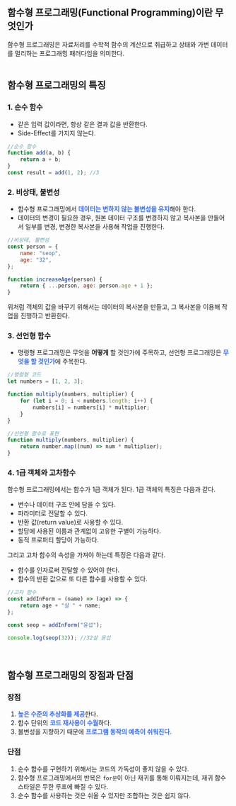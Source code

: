 ## 함수형 프로그래밍(Functional Programming)이란 무엇인가

함수형 프로그래밍은 자료처리를 수학적 함수의 계산으로 취급하고 상태와 가변 데이터를 멀리하는 프로그래밍 패러다임을 의미한다.
<br>
<br>

## 함수형 프로그래밍의 특징

### 1. 순수 함수

-   같은 입력 값이라면, 항상 같은 결과 값을 반환한다.
-   Side-Effect를 가지지 않는다.

```javascript
//순수 함수
function add(a, b) {
    return a + b;
}
const result = add(1, 2); //3
```

### 2. 비상태, 불변성

-   함수형 프로그래밍에서 <span style="color: #336AF6">**데이터는 변하지 않는 불변성을 유지**</span>해야 한다.
-   데이터의 변경이 필요한 경우, 원본 데이터 구조를 변경하지 않고 복사본을 만들어서 일부를 변경, 변경한 복사본을 사용해 작업을 진행한다.

```javascript
//비상태, 불변성
const person = {
    name: "seop",
    age: "32",
};

function increaseAge(person) {
    return { ...person, age: person.age + 1 };
}
```

위처럼 객체의 값을 바꾸기 위해서는 데이터의 복사본을 만들고, 그 복사본을 이용해 작업을 진행하고 반환한다.

### 3. 선언형 함수

-   명령형 프로그래밍은 무엇을 **어떻게** 할 것인가에 주목하고, 선언형 프로그래밍은 <span style="color: #336AF6">**무엇을 할 것인가**</span>에 주목한다.

```javascript
//명령형 코드
let numbers = [1, 2, 3];

function multiply(numbers, multiplier) {
    for (let i = 0; i < numbers.length; i++) {
        numbers[i] = numbers[i] * multiplier;
    }
}

//선언형 함수로 표현
function multiply(numbers, multiplier) {
    return number.map((num) => num * multiplier);
}
```

### 4. 1급 객체와 고차함수

함수형 프로그래밍에서는 함수가 1급 객체가 된다. 1급 객체의 특징은 다음과 같다.

-   변수나 데이터 구조 안에 담을 수 있다.
-   파라미터로 전달할 수 있다.
-   반환 값(return value)로 사용할 수 있다.
-   할당에 사용된 이름과 관계없이 고유한 구별이 가능하다.
-   동적 프로퍼티 할당이 가능하다.

그리고 고차 함수의 속성을 가져야 하는데 특징은 다음과 같다.

-   함수를 인자로써 전달할 수 있어야 한다.
-   함수의 반환 값으로 또 다른 함수를 사용할 수 있다.

```javascript
//고차 함수
const addInForm = (name) => (age) => {
    return age + "살 " + name;
};

const seop = addInForm("윤섭");

console.log(seop(32)); //32살 윤섭
```

<br>

## 함수형 프로그래밍의 장점과 단점

### 장점

1. <span style="color: #336AF6">**높은 수준의 추상화를 제공**</span>한다.
2. 함수 단위의 <span style="color: #336AF6">**코드 재사용이 수월**</span>하다.
3. 불변성을 지향하기 때문에 <span style="color: #336AF6">**프로그램 동작의 예측이 쉬워진다.**</span>

### 단점

1. 순수 함수를 구현하기 위해서는 코드의 가독성이 좋지 않을 수 있다.
2. 함수형 프로그래밍에서의 반복은 `for문`이 아닌 재귀를 통해 이뤄지는데, 재귀 함수 스타일은 무한 루프에 빠질 수 있다.
3. 순수 함수를 사용하는 것은 쉬울 수 있지만 조합하는 것은 쉽지 않다.

